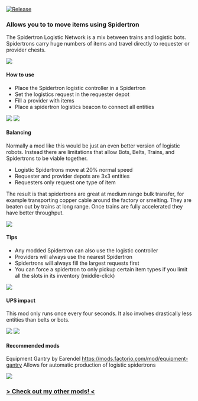 [![Release](https://github.com/notnotmelon/spidertron-logistics-system/actions/workflows/release.yml/badge.svg?branch=main)](https://github.com/notnotmelon/spidertron-logistics-system/actions/workflows/release.yml)  

### Allows you to to move items using Spidertron

The Spidertron Logistic Network is a mix between trains and logistic bots.
Spidertrons carry huge numbers of items and travel directly to requester or provider chests.

![](https://mods-data.factorio.com/assets/4b89c9d3e7ae1cbb8457f0ae75444976ee64570f.png)
#### How to use
- Place the Spidertron logistic controller in a Spidertron
- Set the logistics request in the requester depot
- Fill a provider with items
- Place a spidertron logistics beacon to connect all entities

![](https://mods-data.factorio.com/assets/6493cb71fb8994a9ec20fa8e5eccc6a4da95bee0.png)
![](https://mods-data.factorio.com/assets/4b89c9d3e7ae1cbb8457f0ae75444976ee64570f.png)
#### Balancing
Normally a mod like this would be just an even better version of logistic robots.
Instead there are limitations that allow Bots, Belts, Trains, and Spidertrons to be viable together.

- Logistic Spidertrons move at 20% normal speed
- Requester and provider depots are 3x3 entities
- Requesters only request one type of item

The result is that spidertrons are great at medium range bulk transfer, for example transporting copper cable around the factory or smelting.
They are beaten out by trains at long range. Once trains are fully accelerated they have better throughput.

![](https://mods-data.factorio.com/assets/4b89c9d3e7ae1cbb8457f0ae75444976ee64570f.png)
#### Tips
- Any modded Spidertron can also use the logistic controller
- Providers will always use the nearest Spidertron
- Spidertrons will always fill the largest requests first
- You can force a spidertron to only pickup certain item types if you limit all the slots in its inventory (middle-click)

![](https://mods-data.factorio.com/assets/4b89c9d3e7ae1cbb8457f0ae75444976ee64570f.png)
#### UPS impact
This mod only runs once every four seconds. It also involves drastically less entities than belts or bots.

![](https://mods-data.factorio.com/assets/2c0a3616552f1ce3771bf5a20abb64d1b19ddda6.png)
![](https://mods-data.factorio.com/assets/4b89c9d3e7ae1cbb8457f0ae75444976ee64570f.png)
#### Recommended mods
Equipment Gantry by Earendel
https://mods.factorio.com/mod/equipment-gantry
Allows for automatic production of logistic spidertrons

![](https://mods-data.factorio.com/assets/4b89c9d3e7ae1cbb8457f0ae75444976ee64570f.png)
### [> Check out my other mods! <](https://mods.factorio.com/user/notnotmelon)
